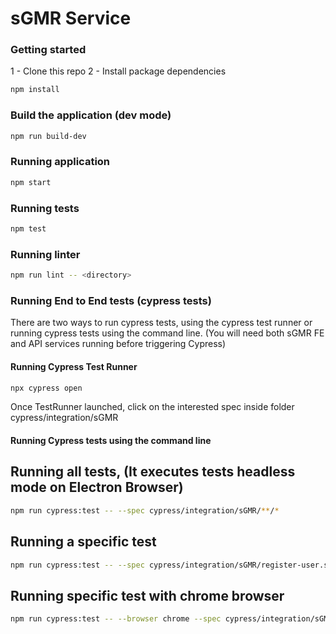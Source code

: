 # sGMR Service

### Getting started

1 - Clone this repo
2 - Install package dependencies
```sh
npm install
```

### Build the application (dev mode)
```sh
npm run build-dev
```

### Running application
```sh
npm start
```

### Running tests
```sh
npm test
```

### Running linter
```sh
npm run lint -- <directory>
```

### Running End to End tests (cypress tests)
There are two ways to run cypress tests, using the cypress test runner or running cypress tests using the command line.
(You will need both sGMR FE and API services running before triggering Cypress)

#### Running Cypress Test Runner
```sh
npx cypress open
```

Once TestRunner launched, click on the interested spec inside folder cypress/integration/sGMR

#### Running Cypress tests using the command line

## Running all tests, (It executes tests headless mode on Electron Browser)
```sh
npm run cypress:test -- --spec cypress/integration/sGMR/**/*
```

## Running a specific test
```sh
npm run cypress:test -- --spec cypress/integration/sGMR/register-user.spec.js
```

## Running specific test with chrome browser
```sh
npm run cypress:test -- --browser chrome --spec cypress/integration/sGMR/register-user.spec.js
```